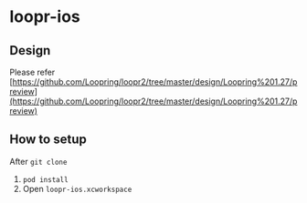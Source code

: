 # loopr-ios

## Design
Please refer
[https://github.com/Loopring/loopr2/tree/master/design/Loopring%201.27/preview](https://github.com/Loopring/loopr2/tree/master/design/Loopring%201.27/preview)

## How to setup
After ```git clone```
1. ```pod install```
2. Open ```loopr-ios.xcworkspace```
